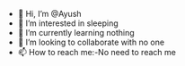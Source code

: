 - 👋 Hi, I’m @Ayush
- 👀 I’m interested in sleeping
- 🌱 I’m currently learning nothing
- 💞️ I’m looking to collaborate with no one
- 📫 How to reach me:-No need to reach me


<!---
Thundercore20/Thundercore20 is a ✨ special ✨ repository because its `README.md` (this file) appears on your GitHub profile.
You can click the Preview link to take a look at your changes.
--->
